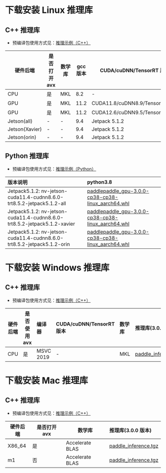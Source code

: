 # 下载安装 Linux 推理库

## C++ 推理库

- 预编译包使用方式见：[推理示例（C++）](../quick_start/cpp_demo.md)

|硬件后端|是否打开 avx|数学库|gcc 版本|CUDA/cuDNN/TensorRT 版本|推理库(3.0.0 版本)|
|--------------|--------------|--------------|--------------|--------------|:-----------------|
|CPU|是|MKL|8.2|-|[paddle_inference.tgz](https://paddle-inference-lib.bj.bcebos.com/3.0.0/cxx_c/Linux/CPU/gcc8.2_avx_mkl/paddle_inference.tgz)|
|GPU|是|MKL|11.2|CUDA11.8/cuDNN8.9/TensorRT8.6|[paddle_inference.tgz](https://paddle-inference-lib.bj.bcebos.com/3.0.0/cxx_c/Linux/GPU/x86-64_gcc11.2_avx_mkl_cuda11.8_cudnn8.9.7-trt8.6.1.6/paddle_inference.tgz)|
|GPU|是|MKL|11.2|CUDA12.6/cuDNN9.5/TensorRT10.5|[paddle_inference.tgz](https://paddle-inference-lib.bj.bcebos.com/3.0.0/cxx_c/Linux/GPU/x86-64_gcc11.2_avx_mkl_cuda12.6_cudnn9.5.1-trt10.5.0.18/paddle_inference.tgz)|
|Jetson(all)|-|-|9.4|Jetpack 5.1.2|[paddle_inference.tgz](https://paddle-inference-lib.bj.bcebos.com/3.0.0/cxx_c/Jetson/jetpack5.1.2_gcc9.4/all/paddle_inference_install_dir.tgz)|
|Jetson(Xavier)|-|-|9.4|Jetpack 5.1.2|[paddle_inference.tgz](https://paddle-inference-lib.bj.bcebos.com/3.0.0/cxx_c/Jetson/jetpack5.1.2_gcc9.4/xavier/paddle_inference_install_dir.tgz)|
|Jetson(orin)|-|-|9.4|Jetpack 5.1.2|[paddle_inference.tgz](https://paddle-inference-lib.bj.bcebos.com/3.0.0/cxx_c/Jetson/jetpack5.1.2_gcc9.4/orin/paddle_inference_install_dir.tgz)|


## Python 推理库

- 预编译包使用方式见：[推理示例（Python）](../quick_start/python_demo.md)

| 版本说明   |   python3.8   |
|:---------|:-------------|
|Jetpack5.1.2: nv-jetson-cuda11.4-cudnn8.6.0-trt8.5.2-jetpack5.1.2-all|[paddlepaddle_gpu-3.0.0-cp38-cp38-linux_aarch64.whl](https://paddle-inference-lib.bj.bcebos.com/3.0.0/python/Jetson/jetpack5.1.2_gcc9.4/all/paddlepaddle_gpu-3.0.0-cp38-cp38-linux_aarch64.whl)|
|Jetpack5.1.2: nv-jetson-cuda11.4-cudnn8.6.0-trt8.5.2-jetpack5.1.2-xavier|[paddlepaddle_gpu-3.0.0-cp38-cp38-linux_aarch64.whl](https://paddle-inference-lib.bj.bcebos.com/3.0.0/python/Jetson/jetpack5.1.2_gcc9.4/xavier/paddlepaddle_gpu-3.0.0-cp38-cp38-linux_aarch64.whl)|
|Jetpack5.1.2: nv-jetson-cuda11.4-cudnn8.6.0-trt8.5.2-jetpack5.1.2-orin|[paddlepaddle_gpu-3.0.0-cp38-cp38-linux_aarch64.whl](https://paddle-inference-lib.bj.bcebos.com/3.0.0/python/Jetson/jetpack5.1.2_gcc9.4/orin/paddlepaddle_gpu-3.0.0-cp38-cp38-linux_aarch64.whl)|


# 下载安装 Windows 推理库

## C++ 推理库

- 预编译包使用方式见：[推理示例（C++）](../quick_start/cpp_demo.md)

| 硬件后端 | 是否使用 avx |     编译器     |  CUDA/cuDNN/TensorRT 版本  | 数学库  |推理库(3.0.0 版本)   |
|--------------|--------------|:----------------|:--------|:-------------|:-----------------|
| CPU | 是 |  MSVC 2019 | - |MKL|[paddle_inference.zip](https://paddle-inference-lib.bj.bcebos.com/3.0.0/cxx_c/Windows/CPU/x86-64_avx-mkl-vs2019/paddle_inference.zip)|


# 下载安装 Mac 推理库

## C++ 推理库

- 预编译包使用方式见：[推理示例（C++）](../quick_start/cpp_demo.md)

|硬件后端 |是否打开 avx |数学库 |推理库(3.0.0 版本)   |
|----------|----------|----------|:----------------|
|X86_64 |是 |Accelerate BLAS |[paddle_inference.tgz](https://paddle-inference-lib.bj.bcebos.com/3.0.0/cxx_c/MacOS/x86-64_clang_avx_accelerate_blas/paddle_inference.tgz)|
|m1 | 否 |Accelerate BLAS |[paddle_inference.tgz](https://paddle-inference-lib.bj.bcebos.com/3.0.0/cxx_c/MacOS/m1_clang_noavx_accelerate_blas/paddle_inference.tgz)|
